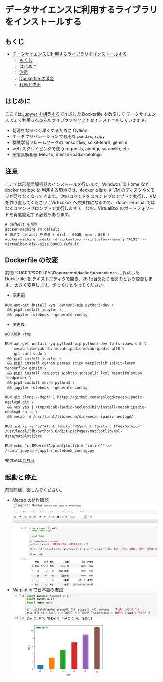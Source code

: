 # データサイエンスに利用するライブラリをインストールする

## もくじ
<!-- TOC depthFrom:1 depthTo:6 withLinks:1 orderedList:0 -->

- [データサイエンスに利用するライブラリをインストールする](#データサイエンスに利用するライブラリをインストールする)
	- [もくじ](#もくじ)
	- [はじめに](#はじめに)
	- [注意](#注意)
	- [Dockerfile の改変](#dockerfile-改変)
	- [起動と停止](#起動停止)

<!-- /TOC -->

## はじめに
ここでは[Jupyter を構築する](../setup_jupyter_env/readme.md)で作成した Dockerfile を改変して
データサイエンスでよく利用される次のライブラリやソフトをインストールしていきます。

- 処理をなるべく早くするために Cython
- データプリパレーションで有用な pandas, scipy
- 機械学習フレームワークの tensorflow, scikit-learn, gensim
- web スクレイピングで使う requests, aiohttp, scrapelib, etc
- 形態素解析器 MeCab, mecab-ipadic-neologd

## 注意
ここでは形態素解析器のインストールを行います。Windwos 10 Home など docker toolbox を
利用する環境では、docker を動かす VM のディスクやメモリが足りなくなってきます。
次のコマンドをコマンドプロンプトで実行し、VM を作り直してください ( VirtualBox への操作になるので、
docer terminal ではなくコマンドプロンプトで実行します )。
なお、VirtualBox のポートフォワードを再度設定する必要もあります。

```
# default を削除
docker-machine rm default
# 改めて default を作成 ( disk : 60GB, mem : 8GB )
docker-machine create -d virtualbox --virtualbox-memory "8192" --virtualbox-disk-size 60000 default
```

## Dockerfile の改変
前回 %USERPROFILE%\Documents\docker\datascience に作成した Dockerfile を
テキストエディタで開き、26 行目あたりを次のとおり変更します。
大きく変更します。ざっくりとやってください。

- 変更前

```
RUN apt-get install -yq  python3-pip python3-dev \
 && pip3 install jupyter \
 && jupyter notebook --generate-config
```

- 変更後

```
WORKDIR /tmp

RUN apt-get install -yq python3-pip python3-dev fonts-ipaexfont \
    mecab libmecab-dev mecab-ipadic mecab-ipadic-utf8 \
    git curl sudo \
 && pip3 install jupyter \
 && pip3 install cython pandas scipy matplotlib scikit-learn tensorflow gensim \
 && pip3 install requests aiohttp scrapelib lxml beautifulsoup4 feedparser \
 && pip3 install mecab-python3 \
 && jupyter notebook --generate-config

RUN git clone --depth 1 https://github.com/neologd/mecab-ipadic-neologd.git \
 && yes yes | /tmp/mecab-ipadic-neologd/bin/install-mecab-ipadic-neologd -n -a \
 && mecab -d /usr/local/lib/mecab/dic/mecab-ipadic-neologd/

RUN sed -i -e 's/^#font.family.*/&\nfont.family : IPAexGothic/' /usr/local/lib/python3.6/dist-packages/matplotlib/mpl-data/matplotlibrc

RUN echo "c.IPKernelApp.matplotlib = 'inline'" >> /root/.jupyter/jupyter_notebook_config.py
```

完成品は[こちら](./Dockerfile)

## 起動と停止
前回同様、楽しんでください。

- Mecab の動作確認
![Mecab の動作確認](../doc_img/MeCab_Test.PNG "Mecab の動作確認")
- Matplotlib で日本語の確認
![Matplotlib で日本語の確認](../doc_img/Matplotlib_Test.PNG "Matplotlib で日本語の確認")
